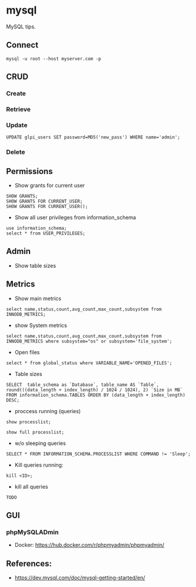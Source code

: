 # mysql

MySQL tips.

## Connect

`mysql -u root --host myserver.com -p`

## CRUD

### Create

### Retrieve

### Update

`UPDATE glpi_users SET password=MD5('new_pass') WHERE name='admin';`

### Delete



## Permissions

* Show grants for current user

```
SHOW GRANTS;
SHOW GRANTS FOR CURRENT_USER;
SHOW GRANTS FOR CURRENT_USER();
```

* Show all user privileges from information_schema


```
use information_schema;
select * from USER_PRIVILEGES;
```

## Admin

* Show table sizes

## Metrics

* Show main metrics

```
select name,status,count,avg_count,max_count,subsystem from INNODB_METRICS;
```

* show System metrics

```
select name,status,count,avg_count,max_count,subsystem from INNODB_METRICS where subsystem="os" or subsystem='file_system';
```

* Open files


```
select * from global_status where VARIABLE_NAME='OPENED_FILES';

```

* Table sizes

```
SELECT  table_schema as `Database`, table_name AS `Table`, round(((data_length + index_length) / 1024 / 1024), 2) `Size in MB` FROM information_schema.TABLES ORDER BY (data_length + index_length) DESC;
```

* proccess running (queries)

```
show processlist;
```

```
show full processlist;
```

* w/o sleeping queries

```
SELECT * FROM INFORMATION_SCHEMA.PROCESSLIST WHERE COMMAND != 'Sleep';
```

* Kill queries running:

```
kill <ID>;
```

* kill all queries

```
TODO
```


## GUI

### phpMySQLADmin

- Docker: https://hub.docker.com/r/phpmyadmin/phpmyadmin/

## References:

- https://dev.mysql.com/doc/mysql-getting-started/en/
